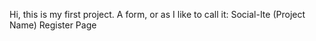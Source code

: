 Hi, this is my first project. A form, or as I like to call it: Social-Ite (Project Name) Register Page
